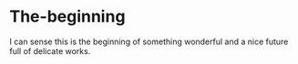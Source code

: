 # The-beginning
I can sense this is the beginning of something wonderful and a nice future full of delicate works. 

